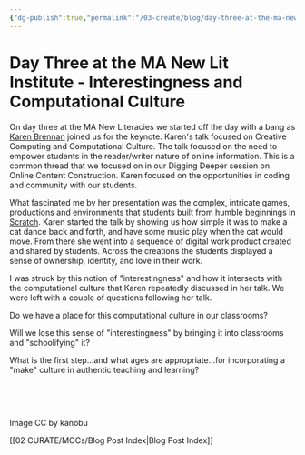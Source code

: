 ```yaml
---
{"dg-publish":true,"permalink":"/03-create/blog/day-three-at-the-ma-new-lit-institute-interestingness-and-computational-culture/","title":"Day Three at the MA New Lit Institute - Interestingness and Computational Culture","tags":["new-literacies","newlit"]}
---
```


# Day Three at the MA New Lit Institute - Interestingness and Computational Culture

On day three at the MA New Literacies we started off the day with a bang as [Karen Brennan](https://twitter.com/karen_brennan) joined us for the keynote. Karen's talk focused on Creative Computing and Computational Culture. The talk focused on the need to empower students in the reader/writer nature of online information. This is a common thread that we focused on in our Digging Deeper session on Online Content Construction. Karen focused on the opportunities in coding and community with our students.

What fascinated me by her presentation was the complex, intricate games, productions and environments that students built from humble beginnings in [Scratch](http://scratch.mit.edu/). Karen started the talk by showing us how simple it was to make a cat dance back and forth, and have some music play when the cat would move. From there she went into a sequence of digital work product created and shared by students. Across the creations the students displayed a sense of ownership, identity, and love in their work.

I was struck by this notion of "interestingness" and how it intersects with the computational culture that Karen repeatedly discussed in her talk. We were left with a couple of questions following her talk.

Do we have a place for this computational culture in our classrooms?

Will we lose this sense of "interestingness" by bringing it into classrooms and "schoolifying" it?

What is the first step...and what ages are appropriate...for incorporating a "make" culture in authentic teaching and learning?

 

 

Image CC by kanobu

[[02 CURATE/MOCs/Blog Post Index\|Blog Post Index]]